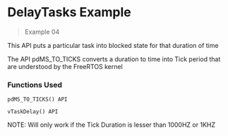 # DelayTasks Example

> Example 04

This API puts a particular task into blocked state for that duration of time

The API pdMS_TO_TICKS converts a duration to time into Tick period that are understood by the FreeRTOS kernel

### Functions Used

`pdMS_TO_TICKS() API`

`vTaskDelay() API`

NOTE: Will only work if the Tick Duration is lesser than 1000HZ or 1KHZ
